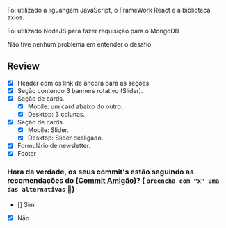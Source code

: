Foi utilizado a liguangem JavaScript, o FrameWork React e a biblioteca axios.

Foi utilizado NodeJS para fazer requisição para o MongoDB

Não tive nenhum problema em entender o desafio

## Review

- [X] Header com os link de âncora para as seções.
- [X] Seção contendo 3 banners rotativo (Slider).
- [X] Seção de cards.
  - [X] Mobile: um card abaixo do outro.
  - [X] Desktop: 3 colunas.
- [X] Seção de cards.
  - [X] Mobile: Slider.
  - [X] Desktop: Slider desligado.
- [X] Formulário de newsletter.
- [X] Footer

### Hora da verdade, os seus commit's estão seguindo as recomendações do ([Commit Amigão](https://github.com/agenciafmd/frontend-vagas/#entrega))? ( `preencha com "x" uma das alternativas` :monocle_face:)
 - [] Sim <br>
 - [X] Não
